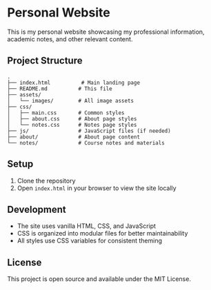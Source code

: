 # Personal Website

This is my personal website showcasing my professional information, academic notes, and other relevant content.

## Project Structure

```
.
├── index.html          # Main landing page
├── README.md          # This file
├── assets/
│   └── images/        # All image assets
├── css/
│   ├── main.css       # Common styles
│   ├── about.css      # About page styles
│   └── notes.css      # Notes page styles
├── js/                # JavaScript files (if needed)
├── about/             # About page content
└── notes/             # Course notes and materials
```

## Setup

1. Clone the repository
2. Open `index.html` in your browser to view the site locally

## Development

- The site uses vanilla HTML, CSS, and JavaScript
- CSS is organized into modular files for better maintainability
- All styles use CSS variables for consistent theming

## License

This project is open source and available under the MIT License. 